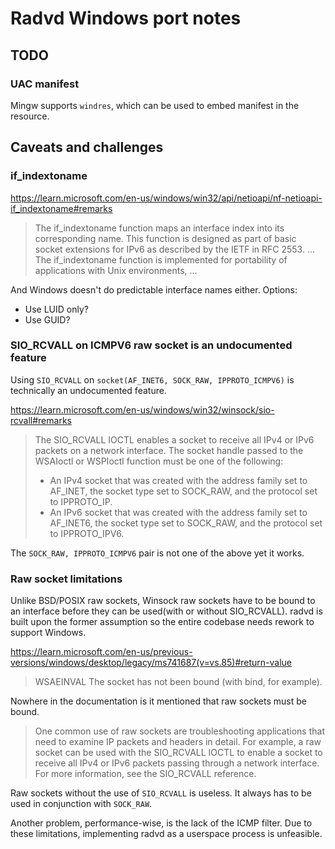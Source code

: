 # Radvd Windows port notes

## TODO
### UAC manifest
Mingw supports `windres`, which can be used to embed manifest in the resource.

## Caveats and challenges
### if_indextoname
https://learn.microsoft.com/en-us/windows/win32/api/netioapi/nf-netioapi-if_indextoname#remarks

> The if_indextoname function maps an interface index into its corresponding
> name. This function is designed as part of basic socket extensions for IPv6 as
> described by the IETF in RFC 2553.
...
> The if_indextoname function is implemented for portability of applications
> with Unix environments,
...

And Windows doesn't do predictable interface names either. Options:

- Use LUID only?
- Use GUID?

### SIO_RCVALL on ICMPV6 raw socket is an undocumented feature
Using `SIO_RCVALL` on `socket(AF_INET6, SOCK_RAW, IPPROTO_ICMPV6)` is
technically an undocumented feature.

https://learn.microsoft.com/en-us/windows/win32/winsock/sio-rcvall#remarks

> The SIO_RCVALL IOCTL enables a socket to receive all IPv4 or IPv6 packets on a
> network interface. The socket handle passed to the WSAIoctl or WSPIoctl
> function must be one of the following:
>
> - An IPv4 socket that was created with the address family set to AF_INET, the
>   socket type set to SOCK_RAW, and the protocol set to IPPROTO_IP.
> - An IPv6 socket that was created with the address family set to AF_INET6, the
>   socket type set to SOCK_RAW, and the protocol set to IPPROTO_IPV6.

The `SOCK_RAW, IPPROTO_ICMPV6` pair is not one of the above yet it works.

### Raw socket limitations
Unlike BSD/POSIX raw sockets, Winsock raw sockets have to be bound to an
interface before they can be used(with or without SIO_RCVALL). radvd is built
upon the former assumption so the entire codebase needs rework to support
Windows.

https://learn.microsoft.com/en-us/previous-versions/windows/desktop/legacy/ms741687(v=vs.85)#return-value

> WSAEINVAL The socket has not been bound (with bind, for example).

Nowhere in the documentation is it mentioned that raw sockets must be bound.

> One common use of raw sockets are troubleshooting applications that need to
> examine IP packets and headers in detail. For example, a raw socket can be
> used with the SIO_RCVALL IOCTL to enable a socket to receive all IPv4 or IPv6
> packets passing through a network interface. For more information, see the
> SIO_RCVALL reference.

Raw sockets without the use of `SIO_RCVALL` is useless. It always has to be used
in conjunction with `SOCK_RAW`.

Another problem, performance-wise, is the lack of the ICMP filter. Due to these
limitations, implementing radvd as a userspace process is unfeasible.

